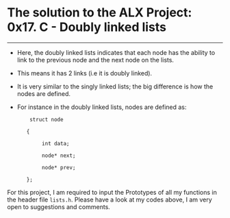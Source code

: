 # The solution to the ALX Project: 0x17. C - Doubly linked lists
----------

* Here, the doubly linked lists indicates that each node has the ability to link to the previous node and the next node on the lists.
* This means it has 2 links (i.e it is doubly linked).
* It is very similar to the singly linked lists; the big difference is how the nodes are defined.
* For instance in the doubly linked lists, nodes are defined as:
        
          struct node 
     
         {
         
              int data;
           
              node* next;
           
              node* prev;
      
         };

For this project, I am required to input the Prototypes of all my functions in the header file ``lists.h``. Please have a look at my codes above, I am very open to suggestions and comments.

